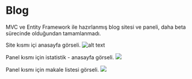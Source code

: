 # Blog
MVC ve Entity Framework ile hazırlanmış blog sitesi ve paneli, daha beta sürecinde olduğundan tamamlanmadı.

Site kısmı içi anasayfa görseli.
![alt text](https://hizliresim.com/2HKU8E)

Panel kısmı için istatistik - anasayfa görseli.
<img src="https://hizliresim.com/d7AARE" />

Panel kısmı için makale listesi görseli.
<img src="https://hizliresim.com/2HKU8E" />
